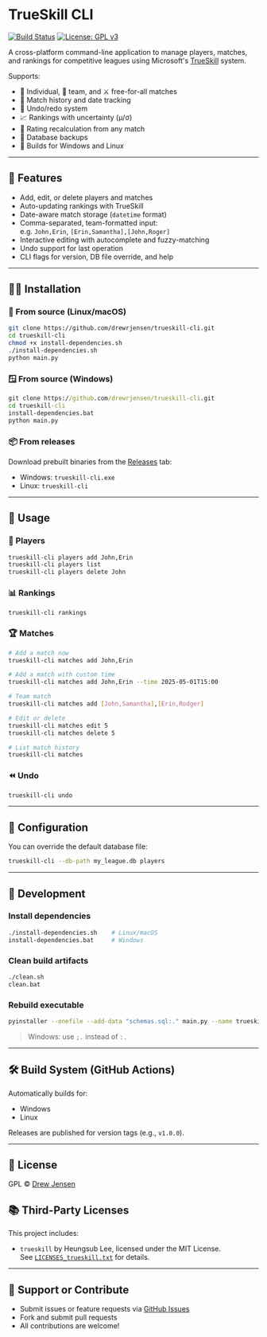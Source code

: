 # TrueSkill CLI
[![Build Status](https://github.com/drewrjensen/trueskill-cli/actions/workflows/build.yml/badge.svg)](https://github.com/drewrjensen/trueskill-cli/actions)
[![License: GPL v3](https://img.shields.io/badge/License-GPLv3-blue.svg)](https://www.gnu.org/licenses/gpl-3.0)

A cross-platform command-line application to manage players, matches, and rankings for competitive leagues using Microsoft's [TrueSkill](https://www.microsoft.com/en-us/research/project/trueskill-ranking-system/) system.

Supports:
- 🧑 Individual, 👥 team, and ⚔️ free-for-all matches
- 📅 Match history and date tracking
- 🧠 Undo/redo system
- 📈 Rankings with uncertainty (μ/σ)
- 🔄 Rating recalculation from any match
- 🧾 Database backups
- 🧰 Builds for Windows and Linux

---

## 🚀 Features

- Add, edit, or delete players and matches
- Auto-updating rankings with TrueSkill
- Date-aware match storage (`datetime` format)
- Comma-separated, team-formatted input:  
  e.g. `John,Erin`, `[Erin,Samantha],[John,Roger]`
- Interactive editing with autocomplete and fuzzy-matching
- Undo support for last operation
- CLI flags for version, DB file override, and help

---

## 🧑‍💻 Installation

### 🔧 From source (Linux/macOS)

```bash
git clone https://github.com/drewrjensen/trueskill-cli.git
cd trueskill-cli
chmod +x install-dependencies.sh
./install-dependencies.sh
python main.py
```

### 🪟 From source (Windows)

```cmd
git clone https://github.com/drewrjensen/trueskill-cli.git
cd trueskill-cli
install-dependencies.bat
python main.py
```

### 📦 From releases

Download prebuilt binaries from the [Releases](https://github.com/drewrjensen/trueskill-cli/releases) tab:
- Windows: `trueskill-cli.exe`
- Linux: `trueskill-cli`

---

## 🧪 Usage

### 🧍 Players

```bash
trueskill-cli players add John,Erin
trueskill-cli players list
trueskill-cli players delete John
```

### 📊 Rankings

```bash
trueskill-cli rankings
```

### 🏆 Matches

```bash
# Add a match now
trueskill-cli matches add John,Erin

# Add a match with custom time
trueskill-cli matches add John,Erin --time 2025-05-01T15:00

# Team match
trueskill-cli matches add [John,Samantha],[Erin,Rodger]

# Edit or delete
trueskill-cli matches edit 5
trueskill-cli matches delete 5

# List match history
trueskill-cli matches
```

### ⏪ Undo

```bash
trueskill-cli undo
```

---

## 🔧 Configuration

You can override the default database file:

```bash
trueskill-cli --db-path my_league.db players
```

---

## 🔄 Development

### Install dependencies

```bash
./install-dependencies.sh    # Linux/macOS
install-dependencies.bat     # Windows
```

### Clean build artifacts

```bash
./clean.sh
clean.bat
```

### Rebuild executable

```bash
pyinstaller --onefile --add-data "schemas.sql:." main.py --name trueskill-cli
```

> Windows: use `;.` instead of `:.`

---

## 🛠 Build System (GitHub Actions)

Automatically builds for:

- Windows
- Linux

Releases are published for version tags (e.g., `v1.0.0`).

---

## 📄 License

GPL © [Drew Jensen](https://github.com/drewrjensen)

## 📚 Third-Party Licenses

This project includes:

- `trueskill` by Heungsub Lee, licensed under the MIT License.  
  See [`LICENSES_trueskill.txt`](LICENSES/trueskill.txt) for details.

---

## 🙋 Support or Contribute

- Submit issues or feature requests via [GitHub Issues](https://github.com/drewrjensen/trueskill-cli/issues)
- Fork and submit pull requests
- All contributions are welcome!